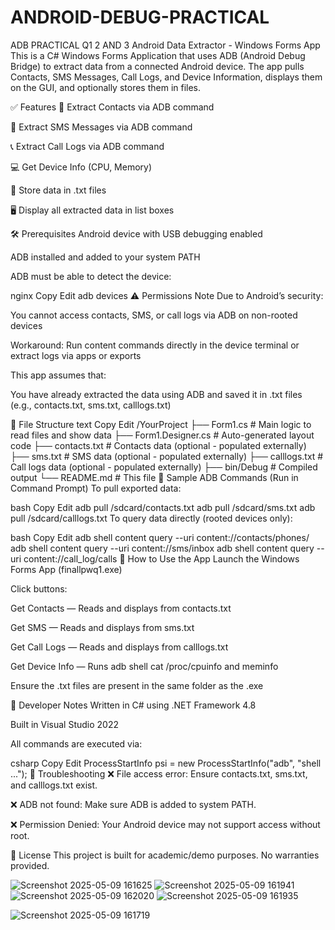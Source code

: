 # ANDROID-DEBUG-PRACTICAL
ADB PRACTICAL Q1 2 AND 3 
 Android Data Extractor - Windows Forms App
This is a C# Windows Forms Application that uses ADB (Android Debug Bridge) to extract data from a connected Android device. The app pulls Contacts, SMS Messages, Call Logs, and Device Information, displays them on the GUI, and optionally stores them in files.

✅ Features
📇 Extract Contacts via ADB command

💬 Extract SMS Messages via ADB command

📞 Extract Call Logs via ADB command

💻 Get Device Info (CPU, Memory)

📁 Store data in .txt files

🖥️ Display all extracted data in list boxes

🛠 Prerequisites
Android device with USB debugging enabled

ADB installed and added to your system PATH

ADB must be able to detect the device:

nginx
Copy
Edit
adb devices
⚠️ Permissions Note
Due to Android’s security:

You cannot access contacts, SMS, or call logs via ADB on non-rooted devices

Workaround: Run content commands directly in the device terminal or extract logs via apps or exports

This app assumes that:

You have already extracted the data using ADB and saved it in .txt files (e.g., contacts.txt, sms.txt, calllogs.txt)

📂 File Structure
text
Copy
Edit
/YourProject
├── Form1.cs               # Main logic to read files and show data
├── Form1.Designer.cs      # Auto-generated layout code
├── contacts.txt           # Contacts data (optional - populated externally)
├── sms.txt                # SMS data (optional - populated externally)
├── calllogs.txt           # Call logs data (optional - populated externally)
├── bin/Debug              # Compiled output
└── README.md              # This file
🧪 Sample ADB Commands (Run in Command Prompt)
To pull exported data:

bash
Copy
Edit
adb pull /sdcard/contacts.txt
adb pull /sdcard/sms.txt
adb pull /sdcard/calllogs.txt
To query data directly (rooted devices only):

bash
Copy
Edit
adb shell content query --uri content://contacts/phones/
adb shell content query --uri content://sms/inbox
adb shell content query --uri content://call_log/calls
🚀 How to Use the App
Launch the Windows Forms App (finallpwq1.exe)

Click buttons:

Get Contacts — Reads and displays from contacts.txt

Get SMS — Reads and displays from sms.txt

Get Call Logs — Reads and displays from calllogs.txt

Get Device Info — Runs adb shell cat /proc/cpuinfo and meminfo

Ensure the .txt files are present in the same folder as the .exe

📌 Developer Notes
Written in C# using .NET Framework 4.8

Built in Visual Studio 2022

All commands are executed via:

csharp
Copy
Edit
ProcessStartInfo psi = new ProcessStartInfo("adb", "shell ...");
🙋 Troubleshooting
❌ File access error: Ensure contacts.txt, sms.txt, and calllogs.txt exist.

❌ ADB not found: Make sure ADB is added to system PATH.

❌ Permission Denied: Your Android device may not support access without root.

📄 License
This project is built for academic/demo purposes. No warranties provided.


![Screenshot 2025-05-09 161625](https://github.com/user-attachments/assets/0386987f-a280-4571-a823-3630a8ddfacb)
![Screenshot 2025-05-09 161941](https://github.com/user-attachments/assets/bc4d7d77-37ba-40ea-933f-d2969fdca4b4)
![Screenshot 2025-05-09 162020](https://github.com/user-attachments/assets/c4196556-49af-4ec2-8362-4aaf488e1a04)
![Screenshot 2025-05-09 161935](https://github.com/user-attachments/assets/0121997d-db23-430a-9ddf-4d8c70e3be11)


![Screenshot 2025-05-09 161719](https://github.com/user-attachments/assets/0e85345a-dbdd-4d8e-bee0-cd201efb589b)





